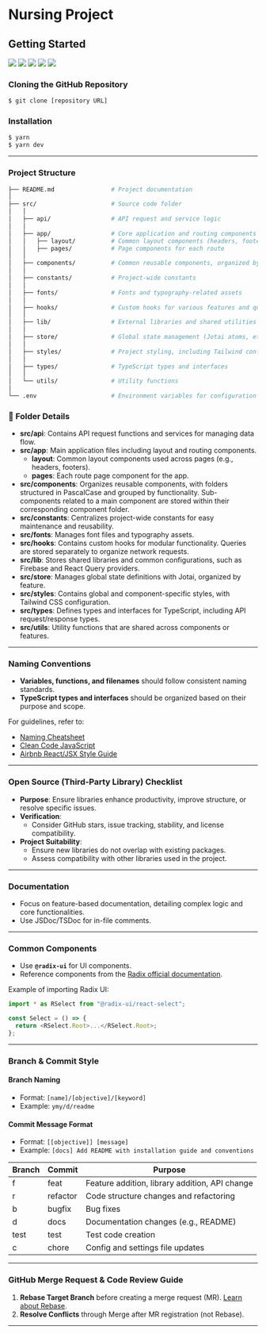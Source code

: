 # Nursing Project

## Getting Started

<img src="https://img.shields.io/badge/version-v1.0.0-orange"/>
<img src="https://img.shields.io/badge/language-Typescript-blue"/>
<img src="https://img.shields.io/badge/framework-Next.js-%2306bcee"/>
<img src="https://img.shields.io/badge/state%20management-Jotai%2C%20React%20Query-red"/>
<img src="https://img.shields.io/badge/css-TailwindCSS-%2338b2ac"/>

### Cloning the GitHub Repository

```sh
$ git clone [repository URL]
```

### Installation

```sh
$ yarn
$ yarn dev
```

---

### Project Structure

```bash
├── README.md                # Project documentation
│
├── src/                     # Source code folder
│   │
│   ├── api/                 # API request and service logic
│   │
│   ├── app/                 # Core application and routing components
│   │   ├── layout/          # Common layout components (headers, footers, etc.)
│   │   ├── pages/           # Page components for each route
│   │
│   ├── components/          # Common reusable components, organized by feature
│   │
│   ├── constants/           # Project-wide constants
│   │
│   ├── fonts/               # Fonts and typography-related assets
│   │
│   ├── hooks/               # Custom hooks for various features and queries
│   │
│   ├── lib/                 # External libraries and shared utilities
│   │
│   ├── store/               # Global state management (Jotai atoms, etc.)
│   │
│   ├── styles/              # Project styling, including Tailwind configuration
│   │
│   ├── types/               # TypeScript types and interfaces
│   │
│   └── utils/               # Utility functions
│
└── .env                     # Environment variables for configuration
```

### 📁 Folder Details

- **src/api**: Contains API request functions and services for managing data flow.
- **src/app**: Main application files including layout and routing components.
  - **layout**: Common layout components used across pages (e.g., headers, footers).
  - **pages**: Each route page component for the app.
- **src/components**: Organizes reusable components, with folders structured in PascalCase and grouped by functionality. Sub-components related to a main component are stored within their corresponding component folder.
- **src/constants**: Centralizes project-wide constants for easy maintenance and reusability.
- **src/fonts**: Manages font files and typography assets.
- **src/hooks**: Contains custom hooks for modular functionality. Queries are stored separately to organize network requests.
- **src/lib**: Stores shared libraries and common configurations, such as Firebase and React Query providers.
- **src/store**: Manages global state definitions with Jotai, organized by feature.
- **src/styles**: Contains global and component-specific styles, with Tailwind CSS configuration.
- **src/types**: Defines types and interfaces for TypeScript, including API request/response types.
- **src/utils**: Utility functions that are shared across components or features.

---

### Naming Conventions

- **Variables, functions, and filenames** should follow consistent naming standards.
- **TypeScript types and interfaces** should be organized based on their purpose and scope.

For guidelines, refer to:

- [Naming Cheatsheet](https://github.com/kettanaito/naming-cheatsheet)
- [Clean Code JavaScript](https://github.com/ryanmcdermott/clean-code-javascript)
- [Airbnb React/JSX Style Guide](https://github.com/airbnb/javascript/tree/master/react)

---

### Open Source (Third-Party Library) Checklist

- **Purpose**: Ensure libraries enhance productivity, improve structure, or resolve specific issues.
- **Verification**:
  - Consider GitHub stars, issue tracking, stability, and license compatibility.
- **Project Suitability**:
  - Ensure new libraries do not overlap with existing packages.
  - Assess compatibility with other libraries used in the project.

---

### Documentation

- Focus on feature-based documentation, detailing complex logic and core functionalities.
- Use JSDoc/TSDoc for in-file comments.

---

### Common Components

- Use **`@radix-ui`** for UI components.
- Reference components from the [Radix official documentation](https://www.radix-ui.com/primitives/docs/overview/introduction).

Example of importing Radix UI:

```typescript
import * as RSelect from "@radix-ui/react-select";

const Select = () => {
  return <RSelect.Root>...</RSelect.Root>;
};
```

---

### Branch & Commit Style

#### Branch Naming

- Format: `[name]/[objective]/[keyword]`
- Example: `ymy/d/readme`

#### Commit Message Format

- Format: `[[objective]] [message]`
- Example: `[docs] Add README with installation guide and conventions`

| Branch | Commit   | Purpose                                        |
| ------ | -------- | ---------------------------------------------- |
| f      | feat     | Feature addition, library addition, API change |
| r      | refactor | Code structure changes and refactoring         |
| b      | bugfix   | Bug fixes                                      |
| d      | docs     | Documentation changes (e.g., README)           |
| test   | test     | Test code creation                             |
| c      | chore    | Config and settings file updates               |

---

### GitHub Merge Request & Code Review Guide

1. **Rebase Target Branch** before creating a merge request (MR). [Learn about Rebase](https://git-scm.com/book/en/v2/Git-Branching-Rebasing).
2. **Resolve Conflicts** through Merge after MR registration (not Rebase).

---
